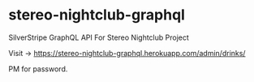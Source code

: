 # stereo-nightclub-graphql

SilverStripe GraphQL API For Stereo Nightclub Project

Visit -> https://stereo-nightclub-graphql.herokuapp.com/admin/drinks/

PM for password.
